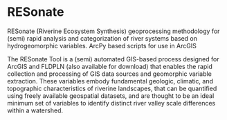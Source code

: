 # RESonate
RESonate (Riverine Ecosystem Synthesis) geoprocessing methodology for (semi) rapid analysis and categorization of river systems based on hydrogeomorphic variables. ArcPy based scripts for use in ArcGIS

The RESonate Tool is a (semi) automated GIS-based process designed for ArcGIS and FLDPLN (also available for download) that enables the rapid collection and processing of GIS data sources and geomorphic variable extraction. These variables embody fundamental geologic, climatic, and topographic characteristics of riverine landscapes, that can be quantified using freely available geospatial datasets, and are thought to be an ideal minimum set of variables to identify distinct river valley scale differences within a watershed.
